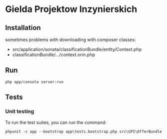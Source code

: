 Gielda Projektow Inzynierskich
=======================

Installation
------------

sometimes problems with downloading with composer classes:
 - src/application/sonata/classificationBundle/entity/Context.php
 - classificationBundle/.../context.orm.php


Run
---

    php app/console server:run

Tests
-----


### Unit testing

To run the test suites, you can run the command:

    phpunit -c app --bootstrap app\tests.bootstrap.php src\GPI\OfferBundle
